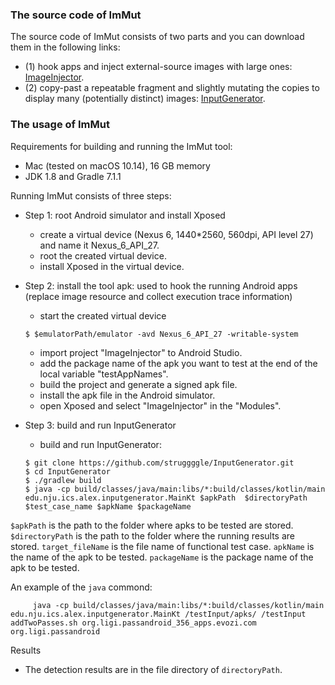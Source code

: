 ### The source code of ImMut
The source code of ImMut consists of two parts and you can download them in the following links:
* (1) hook apps and inject external-source images with large ones: [ImageInjector](https://github.com/struggggle/ImageInjector).
* (2) copy-past a repeatable fragment and slightly mutating the copies to display many (potentially distinct) images: [InputGenerator](https://github.com/struggggle/InputGenerator).

### The usage of ImMut

Requirements for building and running the ImMut tool:
* Mac (tested on macOS 10.14), 16 GB memory
* JDK 1.8 and Gradle 7.1.1


Running ImMut consists of three steps:
* Step 1: root Android simulator and install Xposed 
     * create a virtual device (Nexus 6, 1440*2560, 560dpi, API level 27) and name it Nexus_6_API_27.
     * root the created virtual device. 
     * install Xposed in the virtual device.
* Step 2: install the tool apk: used to hook the running Android apps (replace image resource and collect execution trace information)
     * start the created virtual device
     ```
     $ $emulatorPath/emulator -avd Nexus_6_API_27 -writable-system
     ``` 
     * import project "ImageInjector" to Android Studio.
     * add the package name of the apk you want to test at the end of the local variable "testAppNames".
     * build the project and generate a signed apk file.  
     * install the apk file in the Android simulator.
     * open Xposed and select "ImageInjector" in the "Modules".
     
* Step 3: build and run InputGenerator
     * build and run InputGenerator:
     ```
     $ git clone https://github.com/struggggle/InputGenerator.git
     $ cd InputGenerator
     $ ./gradlew build
     $ java -cp build/classes/java/main:libs/*:build/classes/kotlin/main  edu.nju.ics.alex.inputgenerator.MainKt $apkPath  $directoryPath $test_case_name $apkName $packageName
     ```
     
`$apkPath` is the path to the folder where apks to be tested are stored.
`$directoryPath` is the path to the folder where the running results are stored.
`target_fileName` is the file name of functional test case.
`apkName` is the name of the apk to be tested.
`packageName` is the package name of the apk to be tested.

An example of the `java` commond:
```
     java -cp build/classes/java/main:libs/*:build/classes/kotlin/main  edu.nju.ics.alex.inputgenerator.MainKt /testInput/apks/ /testInput addTwoPasses.sh org.ligi.passandroid_356_apps.evozi.com org.ligi.passandroid
```

Results
* The detection results are in the file directory of `directoryPath`.
